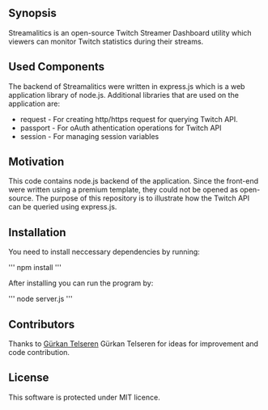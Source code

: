 ## Synopsis

Streamalitics is an open-source Twitch Streamer Dashboard utility which viewers can monitor Twitch statistics during their streams. 


## Used Components

The backend of Streamalitics were written in express.js which is a web application library of node.js. Additional libraries that are used on the application are:

 - request - For creating http/https request for querying Twitch API.
 - passport - For oAuth athentication operations for Twitch API
 - session - For managing session variables

## Motivation

This code contains node.js backend of the application. Since the front-end were written using a premium template, they could not be opened as open-source. The purpose of this repository is to illustrate how the Twitch API can be queried using express.js.

## Installation

You need to install neccessary dependencies by running:

'''
npm install
'''

After installing you can run the program by:

'''
node server.js
'''

## Contributors

Thanks to [Gürkan Telseren](https://github.com/gurtell) Gürkan Telseren for ideas for improvement and code contribution.

## License

This software is protected under MIT licence.